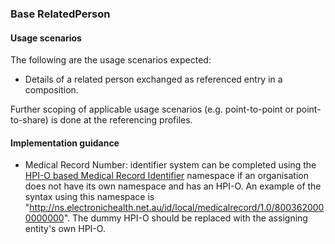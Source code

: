 ### Base RelatedPerson

#### Usage scenarios
The following are the usage scenarios expected:

* Details of a related person exchanged as referenced entry in a composition.

Further scoping of applicable usage scenarios (e.g. point-to-point or point-to-share) is done at the referencing profiles. 


#### Implementation guidance
* Medical Record Number: identifier system can be completed using the [HPI-O based Medical Record Identifier](http://ns.electronichealth.net.au/id/local/provider/1.0) namespace if an organisation does not have its own namespace and has an HPI-O. An example of the syntax using this namespace is "http://ns.electronichealth.net.au/id/local/medicalrecord/1.0/8003620000000000". The dummy HPI-O should be replaced with the assigning entity's own HPI-O.


